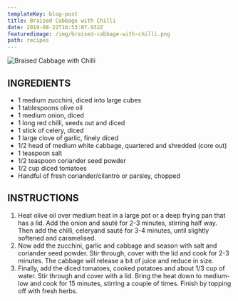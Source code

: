 ```yaml
---
templateKey: blog-post
title: Braised Cabbage with Chilli
date: 2019-08-22T16:53:07.932Z
featuredimage: /img/braised-cabbage-with-chilli.png
path: recipes
---
```

![Braised Cabbage with Chilli](/img/braised-cabbage-with-chilli.png)

## INGREDIENTS

* 1 medium zucchini, diced into large cubes
* 1 tablespoons olive oil
* 1 medium onion, diced
* 1 long red chilli, seeds out and diced
* 1 stick of celery, diced
* 1 large clove of garlic, finely diced
* 1/2 head of medium white cabbage, quartered and shredded (core out)
* 1 teaspoon salt
* 1/2 teaspoon coriander seed powder
* 1/2 cup diced tomatoes
* Handful of fresh coriander/cilantro or parsley, chopped

## INSTRUCTIONS

1. Heat olive oil over medium heat in a large pot or a deep frying pan that has a lid. Add the onion and sauté for 2-3 minutes, stirring half way. Then add the chilli, celeryand sauté for 3-4 minutes, until slightly softened and caramelised.
2. Now add the zucchini, garlic and cabbage and season with salt and coriander seed powder. Stir through, cover with the lid and cook for 2-3 minutes. The cabbage will release a bit of juice and reduce in size.
3. Finally, add the diced tomatoes, cooked potatoes and about 1/3 cup of water. Stir through and cover with a lid. Bring the heat down to medium-low and cook for 15 minutes, stirring a couple of times. Finish by topping off with fresh herbs.
